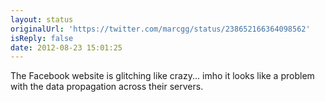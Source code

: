 ```yaml
---
layout: status
originalUrl: 'https://twitter.com/marcgg/status/238652166364098562'
isReply: false
date: 2012-08-23 15:01:25
---
```


The Facebook website is glitching like crazy... imho it looks like a problem with the data propagation across their servers.

